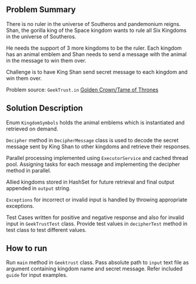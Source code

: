 Problem Summary
---
There is no ruler in the universe of Southeros and pandemonium reigns. Shan, the gorilla king of the Space kingdom
wants to rule all Six Kingdoms in the universe of Southeros. 

He needs the support of 3 more kingdoms to be the ruler.
Each kingdom has an animal emblem and Shan needs to send a message with the animal in the message to win them over.

Challenge is to have King Shan send secret message to each kingdom and win them over.

Problem source: `GeekTrust.in` [Golden Crown/Tame of Thrones](https://www.geektrust.in/coding-problem/backend/tame-of-thrones)

Solution Description
---
Enum `KingdomSymbols` holds the animal emblems which is instantiated and retrieved on demand.

`Decipher` method in `DecipherMessage` class is used to decode the secret message sent by King Shan to other kingdoms and retrieve their responses.

Parallel processing implemented using `ExecutorService` and cached thread pool. Assigning tasks for each message and implementing the decipher method in parallel. 

Allied kingdoms stored in HashSet for future retrieval and final output appended in `output` string.

`Exceptions` for incorrect or invalid input is handled by throwing appropriate exceptions.

Test Cases written for positive and negative response and also for invalid input in `GeekTrustTest` class. 
Provide test values in `decipherTest` method in test class to test different values.

How to run
---
Run `main` method in `Geektrust` class.
Pass absolute path to `input` text file as argument containing kingdom name and secret message.
Refer included `guide` for input examples.
